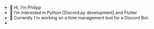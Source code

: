 - 👋 Hi, I’m Philipp 
- 👀 I’m interested in Python [Discord.py development] and Flutter
- 🌱 Currently I'm working on a time management tool for a Discord Bot.
-  
<!---
PhilXi/PhilXi is a ✨ special ✨ repository because its `README.md` (this file) appears on your GitHub profile.
You can click the Preview link to take a look at your changes.
--->
